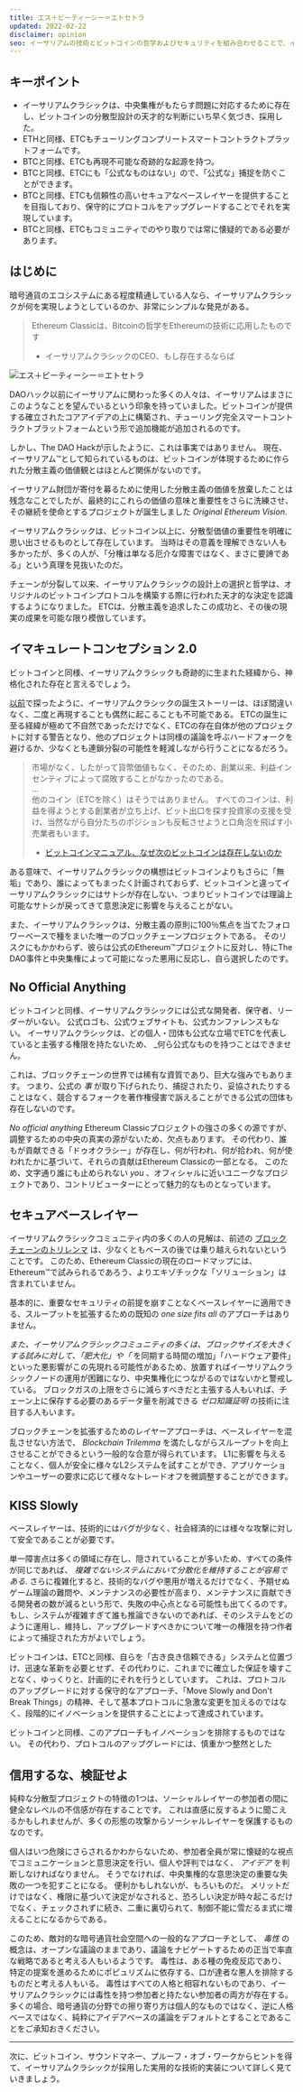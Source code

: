 ```yaml
---
title: エス＋ビーティーシー＝エトセトラ
updated: 2022-02-22
disclaimer: opinion
seo: イーサリアムの技術とビットコインの哲学およびセキュリティを組み合わせることで、イーサリアムクラシックは、真に分散化されたスマートコントラクトプラットフォームを提供できる唯一の存在となっています。
---
```


## キーポイント

- イーサリアムクラシックは、中央集権がもたらす問題に対応するために存在し、ビットコインの分散型設計の天才的な判断にいち早く気づき、採用した。
- ETHと同様、ETCもチューリングコンプリートスマートコントラクトプラットフォームです。
- BTCと同様、ETCも再現不可能な奇跡的な起源を持つ。
- BTCと同様、ETCにも「公式なものはない」ので、「公式な」捕捉を防ぐことができます。
- BTCと同様、ETCも信頼性の高いセキュアなベースレイヤーを提供することを目指しており、保守的にプロトコルをアップグレードすることでそれを実現しています。
- BTCと同様、ETCもコミュニティでのやり取りでは常に懐疑的である必要があります。

## はじめに

暗号通貨のエコシステムにある程度精通している人なら、イーサリアムクラシックが何を実現しようとしているのか、非常にシンプルな発見がある。

> Ethereum Classicは、Bitcoinの哲学をEthereumの技術に応用したものです
> 
> - イーサリアムクラシックのCEO、もし存在するならば

![エス＋ビーティーシー＝エトセトラ](./ethbtcetc.png)

DAOハック以前にイーサリアムに関わった多くの人々は、イーサリアムはまさにこのようなことを望んでいるという印象を持っていました。ビットコインが提供する確立されたコアアイデアの上に構築され、チューリング完全スマートコントラクトプラットフォームという形で追加機能が追加されるのです。

しかし、The DAO Hackが示したように、これは事実ではありません。 現在、イーサリアム™として知られているものは、ビットコインが体現するために作られた分散主義の価値観とはほとんど関係がないのです。

イーサリアム財団が寄付を募るために使用した分散主義の価値を放棄したことは残念なことでしたが、最終的にこれらの価値の意味と重要性をさらに洗練させ、その継続を使命とするプロジェクトが誕生しました _Original Ethereum Vision_.

イーサリアムクラシックは、ビットコイン以上に、分散型価値の重要性を明確に思い出させるものとして存在しています。 当時はその意義を理解できない人も多かったが、多くの人が、「分権は単なる厄介な障害ではなく、まさに要諦である」という真理を見抜いたのだ。

チェーンが分裂して以来、イーサリアムクラシックの設計上の選択と哲学は、オリジナルのビットコインプロトコルを構築する際に行われた天才的な決定を認識するようになりました。 ETCは、分散主義を追求したこの成功と、その後の現実の成果を可能な限り模倣しています。

## イマキュレートコンセプション 2.0

ビットコインと同様、イーサリアムクラシックも奇跡的に生まれた経緯から、神格化された存在と言えるでしょう。

[以前](/why-classic/genesis#the-immaculate-conception)で探ったように、イーサリアムクラシックの誕生ストーリーは、ほぼ間違いなく、二度と再現することも偶然に起こることも不可能である。 ETCの誕生に至る経緯が極めて不自然であっただけでなく、ETCの存在自体が他のプロジェクトに対する警告となり、他のプロジェクトは同様の議論を呼ぶハードフォークを避けるか、少なくとも連鎖分裂の可能性を軽減しながら行うことになるだろう。

> 市場がなく、したがって貨幣価値もなく、そのため、創業以来、利益インセンティブによって腐敗することがなかったのである。   
> ...  
> 他のコイン（ETCを除く）はそうではありません。 すべてのコインは、利益を得ようとする創業者が立ち上げ、ビット出口を探す投資家の支援を受け、当然ながら自分たちのポジションも反転させようと口角泡を飛ばす小売業者もいます。
> 
> - [ビットコインマニュアル、なぜ次のビットコインは存在しないのか](https://thebitcoinmanual.com/articles/why-there-wont-be-a-next-bitcoin/)

ある意味で、イーサリアムクラシックの構想はビットコインよりもさらに「無垢」であり、誰によってもまったく計画されておらず、ビットコインと違ってイーサリアムクラシックにはサトシが存在しない、つまりビットコインでは理論上可能なサトシが戻ってきて意思決定に影響を与えることがない。

また、イーサリアムクラシックは、分散主義の原則に100％焦点を当てたフォロワーベースで種をまいた唯一のブロックチェーンプロジェクトである。 そのリスクにもかかわらず、彼らは公式のEthereum™プロジェクトに反対し、特にThe DAO事件と中央集権によって可能になった悪用に反応し、自ら選択したのです。

## No Official Anything

ビットコインと同様、イーサリアムクラシックには公式な開発者、保守者、リーダーがいない。 公式ロゴも、公式ウェブサイトも、公式カンファレンスもない。 イーサリアムクラシックは、どの個人・団体も公式な立場でETCを代表していると主張する権限を持たないため、 _何ら公式なものを持つことはできません。

これは、ブロックチェーンの世界では稀有な資質であり、巨大な強みでもあります。 つまり、公式の _事_ が取り下げられたり、捕捉されたり、妥協されたりすることはなく、競合するフォークを著作権侵害で訴えることができる公式の団体も存在しないのです。

_No official anything_ Ethereum Classicプロジェクトの強さの多くの源ですが、調整するための中央の真実の源がないため、欠点もあります。 その代わり、誰もが貢献できる「ドゥオクラシー」が存在し、何が行われ、何が拾われ、何が使われたかに基づいて、それらの貢献はEthereum Classicの一部となる。 このため、文字通り誰にも止められない _you_ 、オフィシャルに近いユニークなプロジェクトであり、コントリビューターにとって魅力的なものとなっています。

## セキュアベースレイヤー

イーサリアムクラシックコミュニティ内の多くの人の見解は、前述の [ブロックチェーンのトリレンマ](/why-classic/decentralism#the-blockchain-trilemma) は、少なくともベースの後では乗り越えられないということです。 このため、Ethereum Classicの現在のロードマップには、Ethereum™で試みられるであろう、よりエキゾチックな「ソリューション」は含まれていません。

基本的に、重要なセキュリティの前提を崩すことなくベースレイヤーに適用できる、スループットを拡張するための既知の _one size fits all_ のアプローチはありません。

_また、イーサリアムクラシックコミュニティの多くは、ブロックサイズを大きくする試みに対して、「肥大化」や「_ を同期する時間の増加」「ハードウェア要件」といった悪影響がこの先現れる可能性があるため、放置すればイーサリアムクラシックノードの運用が困難になり、中央集権化につながるのではないかと警戒している。 ブロックガスの上限をさらに減らすべきだと主張する人もいれば、チェーン上に保存する必要のあるデータ量を削減できる _ゼロ知識証明_ の技術に注目する人もいます。

ブロックチェーンを拡張するためのレイヤーアプローチは、ベースレイヤーを混乱させない方法で、 _Blockchain Trilemma_ を満たしながらスループットを向上させることができるという一般的な合意が得られています。 L1に影響を与えることなく、個人が安全に様々なL2システムを試すことができ、アプリケーションやユーザーの要求に応じて様々なトレードオフを微調整することができます。

## KISS Slowly

ベースレイヤーは、技術的にはバグが少なく、社会経済的には様々な攻撃に対して安全であることが必要です。

単一障害点は多くの領域に存在し、隠されていることが多いため、すべての条件が同じであれば、 _複雑でないシステムにおいて分散化を維持することが容易である_. さらに複雑化すると、技術的なバグや悪用が増えるだけでなく、予期せぬゲーム理論の難問や、メンテナンスの必要性が高まり、メンテナンスに貢献できる開発者の数が減るという形で、失敗の中心点となる可能性も出てくるのです。 もし、システムが複雑すぎて誰も推論できないのであれば、そのシステムをどのように運用し、維持し、アップグレードすべきかについて唯一の権限を持つ作者によって捕捉された方がよいでしょう。

ビットコインは、ETCと同様、自らを「古き良き信頼できる」システムと位置づけ、迅速な革新を必要とせず、その代わりに、これまでに確立した保証を壊すことなく、ゆっくりと、計画的にそれを行うとしています。 これは、プロトコルのアップグレードに対する保守的なアプローチ、「Move Slowly and Don't Break Things」の精神、そして基本プロトコルに急激な変更を加えるのではなく、段階的にイノベーションを提供することによって達成されています。

ビットコインと同様、このアプローチもイノベーションを排除するものではない。 その代わり、プロトコルのアップグレードには、慎重かつ整然とした

## 信用するな、検証せよ

純粋な分散型プロジェクトの特徴の1つは、ソーシャルレイヤーの参加者の間に健全なレベルの不信感が存在することです。 これは直感に反するように聞こえるかもしれませんが、多くの形態の攻撃からソーシャルレイヤーを保護するものなのです。

個人はいつ危険にさらされるかわからないため、参加者全員が常に懐疑的な視点でコミュニケーションと意思決定を行い、個人や評判ではなく、 _アイデア_ を判断しなければなりません。 そうでなければ、中央集権的な意思決定の重要な失敗の一つを犯すことになる。 便利かもしれないが、もろいものだ。 メリットだけではなく、権限に基づいて決定がなされると、恐ろしい決定が時々起こるだけでなく、チェックされずに続き、二重に裏切られて、制御不能に雪だるま式に増えることになるからである。

このため、敵対的な暗号通貨社会空間への一般的なアプローチとして、 *毒性* の概念は、オープンな議論のままであり、議論をナビゲートするための正当で率直な戦略であると考える人もいるようです。 毒性は、ある種の免疫反応であり、特定の提案を進めるためにポピュリズムに依存する、口が達者な悪人を排除するものだと考える人もいる。 毒性はすべての人格と相容れないものであり、イーサリアムクラシックには毒性を持つ参加者と持たない参加者の両方が存在する。 多くの場合、暗号通貨の分野での擦り寄り方は個人的なものではなく、逆に人格ベースではなく、純粋にアイデアベースの議論をデフォルトとすることであることをご承知おきください。

---

次に、ビットコイン、サウンドマネー、プルーフ・オブ・ワークからヒントを得て、イーサリアムクラシックが採用した実用的な技術的実装について詳しく見ていきましょう。

